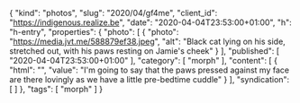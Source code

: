 {
  "kind": "photos",
  "slug": "2020/04/gf4me",
  "client_id": "https://indigenous.realize.be",
  "date": "2020-04-04T23:53:00+01:00",
  "h": "h-entry",
  "properties": {
    "photo": [
      {
        "photo": "https://media.jvt.me/588879ef38.jpeg",
        "alt": "Black cat lying on his side, stretched out, with his paws resting on Jamie's cheek"
      }
    ],
    "published": [
      "2020-04-04T23:53:00+01:00"
    ],
    "category": [
      "morph"
    ],
    "content": [
      {
        "html": "",
        "value": "I'm going to say that the paws pressed against my face are there lovingly as we have a little pre-bedtime cuddle"
      }
    ],
    "syndication": [
    ]
  },
  "tags": [
    "morph"
  ]
}
